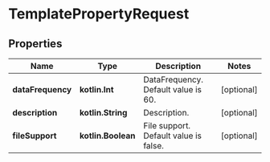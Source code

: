 
# TemplatePropertyRequest

## Properties
Name | Type | Description | Notes
------------ | ------------- | ------------- | -------------
**dataFrequency** | **kotlin.Int** | DataFrequency. Default value is 60. |  [optional]
**description** | **kotlin.String** | Description. |  [optional]
**fileSupport** | **kotlin.Boolean** | File support. Default value is false. |  [optional]



